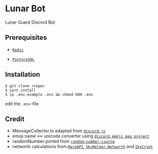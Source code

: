 # Lunar Bot

Lunar Guard Discord Bot

## Prerequisites

- [`Redis`]

- [`PostgreSQL`]

## Installation

```sh-session
$ git clone <repo>
$ yarn install
$ cp .env.example .env && chmod 600 .env
```

edit the `.env`-file

## Credit

- MessageCollector.ts adapted from [`discord.js`]
- emoji name <-> unicode converter using [`discord emoji map project`]
- randomNumber ported from [`random-number-csprng`]
- networth calculations from [`MaroAPI`], [`SkyHelper-Networth`] and [`SkyCrypt`]

<!----------------- LINKS --------------->

[`discord emoji map project`]: https://emzi0767.gl-pages.emzi0767.dev/discord-emoji/
[`discord.js`]: https://discord.js.org/
[`maroapi`]: https://github.com/zt3h/MaroAPI
[`postgresql`]: https://www.postgresql.org/download/
[`random-number-csprng`]: https://github.com/joepie91/node-random-number-csprng
[`redis`]: https://redis.io
[`skycrypt`]: https://github.com/SkyCryptWebsite/SkyCrypt
[`skyhelper-networth`]: https://github.com/Altpapier/SkyHelper-Networth
